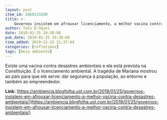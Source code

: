 ```yaml
---
layout: post
item_id: 2468133200
title: >-
    Governos insistem em afrouxar licenciamento, a melhor vacina contra desastres ambientais
author: Tatu D'Oquei
date: 2019-01-25 19:38:00
pub_date: 2019-01-25 19:38:00
time_added: 2019-12-23 21:37:44
categories: [refletimos]
tags: [meio ambiente]
---
```


Existe uma vacina contra desastres ambientais e ela está prevista na Constituição. É o licenciamento ambiental. A tragédia de Mariana mostrou ao país para que ele serve: dar segurança à população, ao entorno e também ao empreendedor.

**Link:** [https://ambiencia.blogfolha.uol.com.br/2019/01/25/governos-insistem-em-afrouxar-licenciamento-a-melhor-vacina-contra-desastres-ambientais/](https://ambiencia.blogfolha.uol.com.br/2019/01/25/governos-insistem-em-afrouxar-licenciamento-a-melhor-vacina-contra-desastres-ambientais/)

